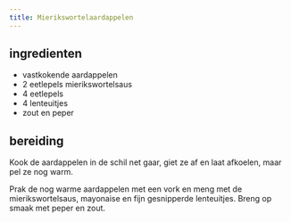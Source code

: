 ```yaml
---
title: Mierikswortelaardappelen
---
```


##  ingredienten 

* vastkokende aardappelen
* 2 eetlepels mierikswortelsaus
* 4 eetlepels 
* 4 lenteuitjes
* zout en peper

##  bereiding 

Kook de aardappelen in de schil net gaar, giet ze af en laat afkoelen, maar pel ze nog warm.

Prak de nog warme aardappelen met een vork en meng met de mierikswortelsaus, mayonaise en fijn gesnipperde lenteuitjes. Breng op smaak met peper en zout.

